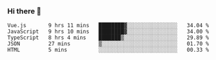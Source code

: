 ### Hi there 👋

<!--
**xin-code/Xin-code** is a ✨ _special_ ✨ repository because its `README.md` (this file) appears on your GitHub profile.

Here are some ideas to get you started:
<!--START_SECTION:waka-->
```text
Vue.js       9 hrs 11 mins   ████████▓░░░░░░░░░░░░░░░░   34.04 % 
JavaScript   9 hrs 10 mins   ████████▓░░░░░░░░░░░░░░░░   34.00 % 
TypeScript   8 hrs 4 mins    ███████▒░░░░░░░░░░░░░░░░░   29.89 % 
JSON         27 mins         ▒░░░░░░░░░░░░░░░░░░░░░░░░   01.70 % 
HTML         5 mins          ░░░░░░░░░░░░░░░░░░░░░░░░░   00.33 % 
```
<!--END_SECTION:waka-->
